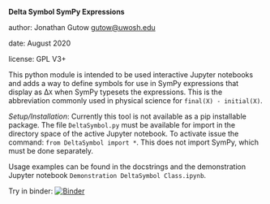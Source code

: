 __Delta Symbol SymPy Expressions__

author: Jonathan Gutow <gutow@uwosh.edu>

date: August 2020

license: GPL V3+

This python module is intended to be used interactive Jupyter notebooks and adds a way to define symbols
for use in SymPy expressions that display as &Delta;`X` when SymPy
typesets the expressions. This is the abbreviation commonly used in physical science for `final(X) - initial(X)`.

_Setup/Installation_: Currently this tool is not available as a pip installable package. The file `DeltaSymbol.py`
must be available for import in the directory space of the active Jupyter notebook. To activate issue
the command: `from DeltaSymbol import *`. This does not import SymPy, which must be done separately.

Usage examples can be found in the docstrings and the demonstration Jupyter notebook `Demonstration DeltaSymbol Class.ipynb`. 

Try in binder: [![Binder](https://mybinder.org/badge_logo.svg)](https://mybinder.org/v2/gh/gutow/DeltaSymbol.git/master)